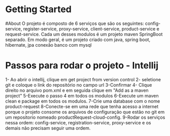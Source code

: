 # Getting Started

#About
O projeto é composto de 6 serviços que são os seguintes: config-service, register-service, proxy-service, 
client-service, product-service e request-service.
Cada um desses modulos é um projeto maven SpringBoot separado. Em modo geral, é um projeto criado
com java, spring boot, hibernate, jpa conexão banco com mysql

# Passos para rodar o projeto - Intellij
1- Ao abrir o intellij, clique em get project from version control
2- seletione git e coloque o link do repositório no campo url
3-Confirmar
4- Clique direito no arquivo pom.xml e em seguida clique em "Add as a maven project"
5-Execute o passo 4 em todos os modulos
6-Execute um maven clean e package em todos os modulos.
7-Crie uma database com o nome product-request
8-Conecte-se em uma rede que tenha acesso a internet porque o projeto consome os arquivos de
configuração que estão no git em um repositorio nomeado productRequest-cloud-config.
9-Rodar os serviços nessa ordem: config-service, registration-service, proxy-service e os demais
não precisam seguir uma ordem.
